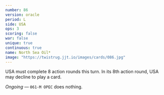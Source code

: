 ```yaml
---
number: 86
version: oracle
period: L
side: USA
ops: 3
scoring: false
war: false
unique: true
continuous: true
name: North Sea Oil*
image: "https://twistrug.jjt.io/images/cards/086.jpg"
---
```

USA must complete 8 action rounds this turn. In its 8th action round, USA may decline to play a card.

*Ongoing* — `061-M OPEC` does nothing.
